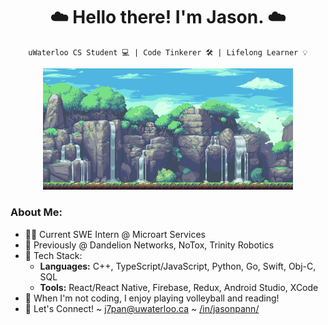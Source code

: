 <h1 align="center"> ☁️ Hello there! I'm Jason. ☁️ </h1>
 
<div align="center">

`uWaterloo CS Student 💻 | Code Tinkerer 🛠 | Lifelong Learner 💡`

<img src="./waterfall.gif" alt="waterfall-pixelart-bg" width="400px"/>
</div>

<h3 align="left"> <b> About Me:</b> </h3>

- 👨‍💻 Current SWE Intern @ Microart Services
- 🌼 Previously @ Dandelion Networks, NoTox, Trinity Robotics
- 🥞 Tech Stack:
  - **Languages:** C++, TypeScript/JavaScript, Python, Go, Swift, Obj-C, SQL
  - **Tools:** React/React Native, Firebase, Redux, Android Studio, XCode
- 🌱 When I'm not coding, I enjoy playing volleyball and reading!
- 🚀 Let's Connect! ~ <j7pan@uwaterloo.ca> ~ [/in/jasonpann/](https://www.linkedin.com/in/jasonpann)

